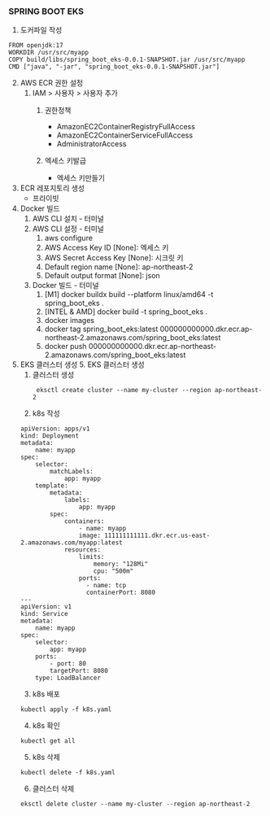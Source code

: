 ### SPRING BOOT EKS
1. 도커파일 작성

```
FROM openjdk:17
WORKDIR /usr/src/myapp
COPY build/libs/spring_boot_eks-0.0.1-SNAPSHOT.jar /usr/src/myapp
CMD ["java", "-jar", "spring_boot_eks-0.0.1-SNAPSHOT.jar"]
```



2. AWS ECR 권한 설정
   1. IAM > 사용자 > 사용자 추가
      1. 권한정책
           - AmazonEC2ContainerRegistryFullAccess
           - AmazonEC2ContainerServiceFullAccess
           - AdministratorAccess
      
      2. 엑세스 키발급
         - 엑세스 키만들기 
  2. ECR 레포지토리 생성
     - 프라이빗
  3. Docker 빌드
     1. AWS CLI 설치 - 터미널
     2. AWS CLI 설정 - 터미널
        1. aws configure
        2. AWS Access Key ID [None]: 엑세스 키
        3. AWS Secret Access Key [None]: 시크릿 키
        4. Default region name [None]: ap-northeast-2
        5. Default output format [None]: json
     3. Docker 빌드 - 터미널
        1. [M1] docker buildx build --platform linux/amd64 -t spring_boot_eks . 
        2. [INTEL & AMD] docker build -t spring_boot_eks .
        2. docker images
        3. docker tag spring_boot_eks:latest 000000000000.dkr.ecr.ap-northeast-2.amazonaws.com/spring_boot_eks:latest
        4. docker push 000000000000.dkr.ecr.ap-northeast-2.amazonaws.com/spring_boot_eks:latest
  4. EKS 클러스터 생성
     5. EKS 클러스터 생성
        1. 클러스터 생성
           ```agsl
            eksctl create cluster --name my-cluster --region ap-northeast-2
            ``` 
        2. k8s 작성
        ```
        apiVersion: apps/v1
        kind: Deployment
        metadata:
            name: myapp
        spec:
            selector:
                matchLabels:
                    app: myapp
            template:
                metadata:
                    labels:
                        app: myapp
                spec:
                    containers:
                        - name: myapp
                        image: 111111111111.dkr.ecr.us-east-2.amazonaws.com/myapp:latest
                    resources:
                        limits:
                            memory: "128Mi"
                            cpu: "500m"
                        ports:
                          - name: tcp
                          containerPort: 8080
        ---
        apiVersion: v1
        kind: Service
        metadata:
            name: myapp
        spec:
            selector:
                app: myapp
            ports:
                - port: 80
                targetPort: 8080
            type: LoadBalancer
        ```
        3. k8s 배포
        ```
        kubectl apply -f k8s.yaml
        ```
        4. k8s 확인
        ```
        kubectl get all
        ```
        5. k8s 삭제
        ```
        kubectl delete -f k8s.yaml
        ```
        6. 클러스터 삭제
        ```
        eksctl delete cluster --name my-cluster --region ap-northeast-2
        ```
        